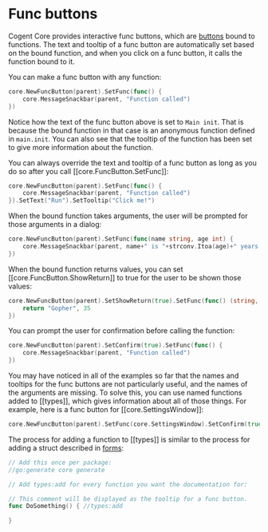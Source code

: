 # Func buttons

Cogent Core provides interactive func buttons, which are [buttons](../basic/buttons) bound to functions. The text and tooltip of a func button are automatically set based on the bound function, and when you click on a func button, it calls the function bound to it.

You can make a func button with any function:

```Go
core.NewFuncButton(parent).SetFunc(func() {
    core.MessageSnackbar(parent, "Function called")
})
```

Notice how the text of the func button above is set to `Main init`. That is because the bound function in that case is an anonymous function defined in `main.init`. You can also see that the tooltip of the function has been set to give more information about the function.

You can always override the text and tooltip of a func button as long as you do so after you call [[core.FuncButton.SetFunc]]:

```Go
core.NewFuncButton(parent).SetFunc(func() {
    core.MessageSnackbar(parent, "Function called")
}).SetText("Run").SetTooltip("Click me!")
```

When the bound function takes arguments, the user will be prompted for those arguments in a dialog:

```Go
core.NewFuncButton(parent).SetFunc(func(name string, age int) {
    core.MessageSnackbar(parent, name+" is "+strconv.Itoa(age)+" years old")
})
```

When the bound function returns values, you can set [[core.FuncButton.ShowReturn]] to true for the user to be shown those values:

```Go
core.NewFuncButton(parent).SetShowReturn(true).SetFunc(func() (string, int) {
    return "Gopher", 35
})
```

You can prompt the user for confirmation before calling the function:

```Go
core.NewFuncButton(parent).SetConfirm(true).SetFunc(func() {
    core.MessageSnackbar(parent, "Function called")
})
```

You may have noticed in all of the examples so far that the names and tooltips for the func buttons are not particularly useful, and the names of the arguments are missing. To solve this, you can use named functions added to [[types]], which gives information about all of those things. For example, here is a func button for [[core.SettingsWindow]]:

```Go
core.NewFuncButton(parent).SetFunc(core.SettingsWindow).SetConfirm(true)
```

The process for adding a function to [[types]] is similar to the process for adding a struct described in [forms](../collections/forms):

```go
// Add this once per package:
//go:generate core generate

// Add types:add for every function you want the documentation for:

// This comment will be displayed as the tooltip for a func button.
func DoSomething() { //types:add

}
```
